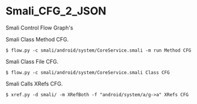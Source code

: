 Smali_CFG_2_JSON
==========

Smali Control Flow Graph's

Smali Class Method CFG.

	$ flow.py -c smali/android/system/CoreService.smali -m run Method CFG


Smali Class File CFG.

	$ flow.py -c smali/android/system/CoreService.smali Class CFG


Smali Calls XRefs CFG.

	$ xref.py -d smali/ -m XRefBoth -f "android/system/a/g->a" XRefs CFG



